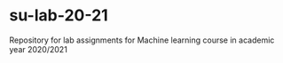 # su-lab-20-21
Repository for lab assignments for Machine learning course in academic year 2020/2021
